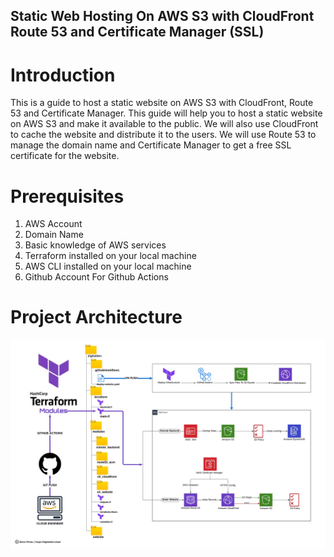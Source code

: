 ## Static Web Hosting On AWS S3 with CloudFront Route 53 and Certificate Manager (SSL)

# Introduction

This is a guide to host a static website on AWS S3 with CloudFront, Route 53 and Certificate Manager. This guide will help you to host a static website on AWS S3 and make it available to the public. We will also use CloudFront to cache the website and distribute it to the users. We will use Route 53 to manage the domain name and Certificate Manager to get a free SSL certificate for the website.

# Prerequisites

1. AWS Account
2. Domain Name
3. Basic knowledge of AWS services
4. Terraform installed on your local machine
5. AWS CLI installed on your local machine
6. Github Account For Github Actions

# Project Architecture

![Project Architecture](/Architecture/Project.jpeg) 
